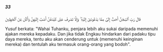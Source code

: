 ##### 33

<span class="ayah">قَالَ رَبِّ ٱلسِّجْنُ أَحَبُّ إِلَىَّ مِمَّا يَدْعُونَنِىٓ إِلَيْهِ ۖ وَإِلَّا تَصْرِفْ عَنِّى كَيْدَهُنَّ أَصْبُ إِلَيْهِنَّ وَأَكُن مِّنَ ٱلْجَٰهِلِينَ</span>

<span class="ayah_translation">Yusuf berkata: "Wahai Tuhanku, penjara lebih aku sukai daripada memenuhi ajakan mereka kepadaku. Dan jika tidak Engkau hindarkan dari padaku tipu daya mereka, tentu aku akan cenderung untuk (memenuhi keinginan mereka) dan tentulah aku termasuk orang-orang yang bodoh".</span>
